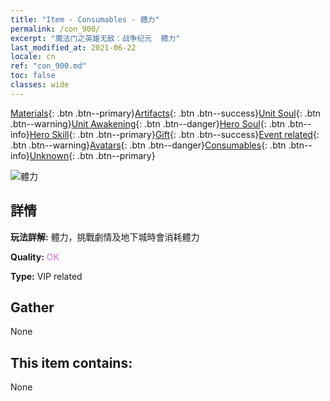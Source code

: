 ```yaml
---
title: "Item - Consumables - 體力"
permalink: /con_900/
excerpt: "魔法门之英雄无敌：战争纪元  體力"
last_modified_at: 2021-06-22
locale: cn
ref: "con_900.md"
toc: false
classes: wide
---
```

 [Materials](/ItemsCN/){: .btn .btn--primary}[Artifacts](/ItemsCN/Artifacts/){: .btn .btn--success}[Unit Soul](/ItemsCN/UnitSoul/){: .btn .btn--warning}[Unit Awakening](/ItemsCN/UnitAwakening/){: .btn .btn--danger}[Hero Soul](/ItemsCN/HeroSoul/){: .btn .btn--info}[Hero Skill](/ItemsCN/HeroSkill/){: .btn .btn--primary}[Gift](/ItemsCN/Gift/){: .btn .btn--success}[Event related](/ItemsCN/Events/){: .btn .btn--warning}[Avatars](/ItemsCN/Avatars/){: .btn .btn--danger}[Consumables](/ItemsCN/Consumables/){: .btn .btn--info}[Unknown](/ItemsCN/Unknown/){: .btn .btn--primary}

 ![體力](/images/t/i_104.png)

## 詳情
 **玩法詳解:** 體力，挑戰劇情及地下城時會消耗體力

 **Quality:** <span style="color: #DA70D6">OK</span>

 **Type:** VIP related

## Gather

  None

## This item contains:

  None

